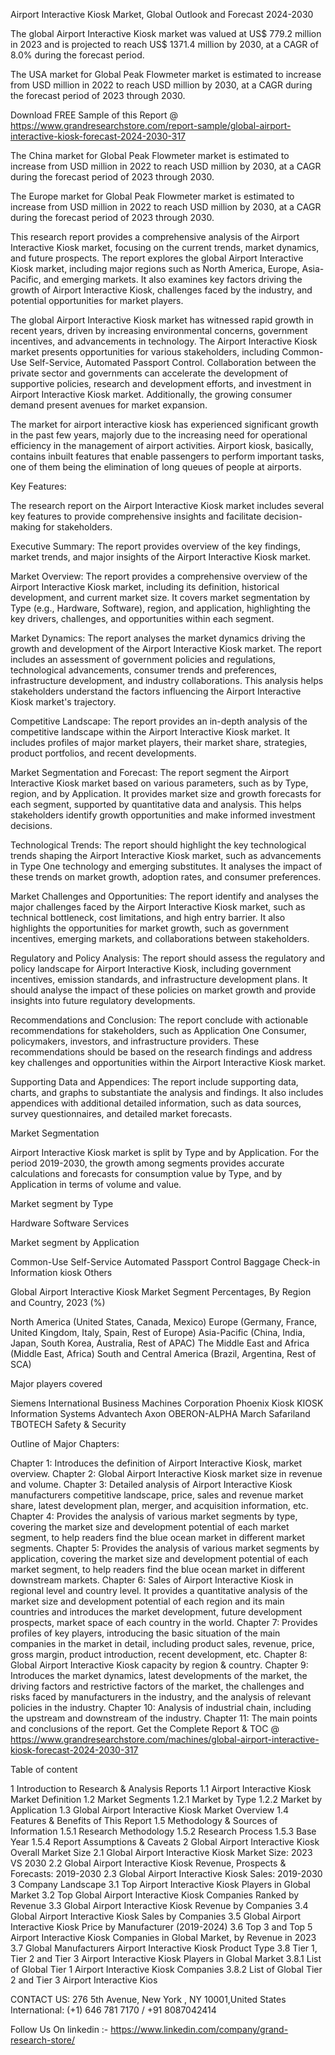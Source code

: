 Airport Interactive Kiosk Market, Global Outlook and Forecast 2024-2030

The global Airport Interactive Kiosk market was valued at US$ 779.2 million in 2023 and is projected to reach US$ 1371.4 million by 2030, at a CAGR of 8.0% during the forecast period.



The USA market for Global Peak Flowmeter market is estimated to increase from USD million in 2022 to reach USD million by 2030, at a CAGR during the forecast period of 2023 through 2030.

Download FREE Sample of this Report @ https://www.grandresearchstore.com/report-sample/global-airport-interactive-kiosk-forecast-2024-2030-317


The China market for Global Peak Flowmeter market is estimated to increase from USD million in 2022 to reach USD million by 2030, at a CAGR during the forecast period of 2023 through 2030.

The Europe market for Global Peak Flowmeter market is estimated to increase from USD million in 2022 to reach USD million by 2030, at a CAGR during the forecast period of 2023 through 2030.

This research report provides a comprehensive analysis of the Airport Interactive Kiosk market, focusing on the current trends, market dynamics, and future prospects. The report explores the global Airport Interactive Kiosk market, including major regions such as North America, Europe, Asia-Pacific, and emerging markets. It also examines key factors driving the growth of Airport Interactive Kiosk, challenges faced by the industry, and potential opportunities for market players.

The global Airport Interactive Kiosk market has witnessed rapid growth in recent years, driven by increasing environmental concerns, government incentives, and advancements in technology. The Airport Interactive Kiosk market presents opportunities for various stakeholders, including Common-Use Self-Service, Automated Passport Control. Collaboration between the private sector and governments can accelerate the development of supportive policies, research and development efforts, and investment in Airport Interactive Kiosk market. Additionally, the growing consumer demand present avenues for market expansion.

The market for airport interactive kiosk has experienced significant growth in the past few years, majorly due to the increasing need for operational efficiency in the management of airport activities. Airport kiosk, basically, contains inbuilt features that enable passengers to perform important tasks, one of them being the elimination of long queues of people at airports.

Key Features:

The research report on the Airport Interactive Kiosk market includes several key features to provide comprehensive insights and facilitate decision-making for stakeholders.

Executive Summary: The report provides overview of the key findings, market trends, and major insights of the Airport Interactive Kiosk market.

Market Overview: The report provides a comprehensive overview of the Airport Interactive Kiosk market, including its definition, historical development, and current market size. It covers market segmentation by Type (e.g., Hardware, Software), region, and application, highlighting the key drivers, challenges, and opportunities within each segment.

Market Dynamics: The report analyses the market dynamics driving the growth and development of the Airport Interactive Kiosk market. The report includes an assessment of government policies and regulations, technological advancements, consumer trends and preferences, infrastructure development, and industry collaborations. This analysis helps stakeholders understand the factors influencing the Airport Interactive Kiosk market's trajectory.

Competitive Landscape: The report provides an in-depth analysis of the competitive landscape within the Airport Interactive Kiosk market. It includes profiles of major market players, their market share, strategies, product portfolios, and recent developments.

Market Segmentation and Forecast: The report segment the Airport Interactive Kiosk market based on various parameters, such as by Type, region, and by Application. It provides market size and growth forecasts for each segment, supported by quantitative data and analysis. This helps stakeholders identify growth opportunities and make informed investment decisions.

Technological Trends: The report should highlight the key technological trends shaping the Airport Interactive Kiosk market, such as advancements in Type One technology and emerging substitutes. It analyses the impact of these trends on market growth, adoption rates, and consumer preferences.

Market Challenges and Opportunities: The report identify and analyses the major challenges faced by the Airport Interactive Kiosk market, such as technical bottleneck, cost limitations, and high entry barrier. It also highlights the opportunities for market growth, such as government incentives, emerging markets, and collaborations between stakeholders.

Regulatory and Policy Analysis: The report should assess the regulatory and policy landscape for Airport Interactive Kiosk, including government incentives, emission standards, and infrastructure development plans. It should analyse the impact of these policies on market growth and provide insights into future regulatory developments.

Recommendations and Conclusion: The report conclude with actionable recommendations for stakeholders, such as Application One Consumer, policymakers, investors, and infrastructure providers. These recommendations should be based on the research findings and address key challenges and opportunities within the Airport Interactive Kiosk market.

Supporting Data and Appendices: The report include supporting data, charts, and graphs to substantiate the analysis and findings. It also includes appendices with additional detailed information, such as data sources, survey questionnaires, and detailed market forecasts.

Market Segmentation

Airport Interactive Kiosk market is split by Type and by Application. For the period 2019-2030, the growth among segments provides accurate calculations and forecasts for consumption value by Type, and by Application in terms of volume and value.

Market segment by Type



Hardware
Software
Services


Market segment by Application



Common-Use Self-Service
Automated Passport Control
Baggage Check-in
Information kiosk
Others


Global Airport Interactive Kiosk Market Segment Percentages, By Region and Country, 2023 (%)



North America (United States, Canada, Mexico)
Europe (Germany, France, United Kingdom, Italy, Spain, Rest of Europe)
Asia-Pacific (China, India, Japan, South Korea, Australia, Rest of APAC)
The Middle East and Africa (Middle East, Africa)
South and Central America (Brazil, Argentina, Rest of SCA)


Major players covered



Siemens
International Business Machines Corporation
Phoenix Kiosk
KIOSK Information Systems
Advantech
Axon
OBERON-ALPHA
March
Safariland
TBOTECH Safety & Security


Outline of Major Chapters:



Chapter 1: Introduces the definition of Airport Interactive Kiosk, market overview.
Chapter 2: Global Airport Interactive Kiosk market size in revenue and volume.
Chapter 3: Detailed analysis of Airport Interactive Kiosk manufacturers competitive landscape, price, sales and revenue market share, latest development plan, merger, and acquisition information, etc.
Chapter 4: Provides the analysis of various market segments by type, covering the market size and development potential of each market segment, to help readers find the blue ocean market in different market segments.
Chapter 5: Provides the analysis of various market segments by application, covering the market size and development potential of each market segment, to help readers find the blue ocean market in different downstream markets.
Chapter 6: Sales of Airport Interactive Kiosk in regional level and country level. It provides a quantitative analysis of the market size and development potential of each region and its main countries and introduces the market development, future development prospects, market space of each country in the world.
Chapter 7: Provides profiles of key players, introducing the basic situation of the main companies in the market in detail, including product sales, revenue, price, gross margin, product introduction, recent development, etc.
Chapter 8: Global Airport Interactive Kiosk capacity by region & country.
Chapter 9: Introduces the market dynamics, latest developments of the market, the driving factors and restrictive factors of the market, the challenges and risks faced by manufacturers in the industry, and the analysis of relevant policies in the industry.
Chapter 10: Analysis of industrial chain, including the upstream and downstream of the industry.
Chapter 11: The main points and conclusions of the report.
Get the Complete Report & TOC @ https://www.grandresearchstore.com/machines/global-airport-interactive-kiosk-forecast-2024-2030-317

Table of content

1 Introduction to Research & Analysis Reports
1.1 Airport Interactive Kiosk Market Definition
1.2 Market Segments
1.2.1 Market by Type
1.2.2 Market by Application
1.3 Global Airport Interactive Kiosk Market Overview
1.4 Features & Benefits of This Report
1.5 Methodology & Sources of Information
1.5.1 Research Methodology
1.5.2 Research Process
1.5.3 Base Year
1.5.4 Report Assumptions & Caveats
2 Global Airport Interactive Kiosk Overall Market Size
2.1 Global Airport Interactive Kiosk Market Size: 2023 VS 2030
2.2 Global Airport Interactive Kiosk Revenue, Prospects & Forecasts: 2019-2030
2.3 Global Airport Interactive Kiosk Sales: 2019-2030
3 Company Landscape
3.1 Top Airport Interactive Kiosk Players in Global Market
3.2 Top Global Airport Interactive Kiosk Companies Ranked by Revenue
3.3 Global Airport Interactive Kiosk Revenue by Companies
3.4 Global Airport Interactive Kiosk Sales by Companies
3.5 Global Airport Interactive Kiosk Price by Manufacturer (2019-2024)
3.6 Top 3 and Top 5 Airport Interactive Kiosk Companies in Global Market, by Revenue in 2023
3.7 Global Manufacturers Airport Interactive Kiosk Product Type
3.8 Tier 1, Tier 2 and Tier 3 Airport Interactive Kiosk Players in Global Market
3.8.1 List of Global Tier 1 Airport Interactive Kiosk Companies
3.8.2 List of Global Tier 2 and Tier 3 Airport Interactive Kios

CONTACT US:
276 5th Avenue, New York , NY 10001,United States
International: (+1) 646 781 7170 / +91 8087042414

Follow Us On linkedin :- https://www.linkedin.com/company/grand-research-store/
 
